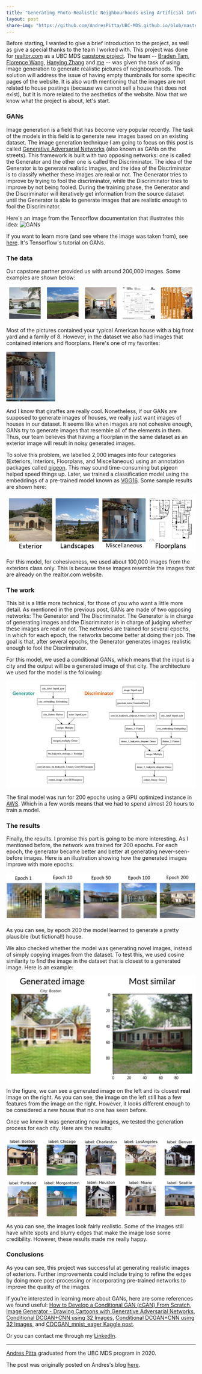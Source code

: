 ```yaml
---
title: "Generating Photo-Realistic Neighbourhoods using Artificial Intelligence"
layout: post
share-img: "https://github.com/AndresPitta/UBC-MDS.github.io/blob/master/img/blog/capstone_realtor/giraffe.jpg?raw=true"
---
```


Before starting, I wanted to give a brief introduction to the project, as well as give a special thanks to the team I worked with. This project was done for [realtor.com](https://www.realtor.com/) as a UBC MDS [capstone project](https://ubc-mds.github.io/capstone/about/). The team -- [Braden Tam](https://github.com/bradentam), [Florence Wang](https://github.com/fsywang), [Hanying Zhang](https://github.com/HanyingZhang) and [me](https://github.com/AndresPitta) -- was given the task of using image generation to generate realistic pictures of neighbourhoods. The solution will address the issue of having empty thumbnails for some specific pages of the website. It is also worth mentioning that the images are not related to house postings (because we cannot sell a house that does not exist), but it is more related to the aesthetics of the website. Now that we know what the project is about, let's start.

### GANs

Image generation is a field that has become very popular recently. The task of the models in this field is to generate new images based on an existing dataset. The image generation technique I am going to focus on this post is called [Generative Adversarial Networks](https://en.wikipedia.org/wiki/Generative_adversarial_network) (also known as GANs on the streets). This framework is built with two opposing networks: one is called the Generator and the other one is called the Discriminator. The idea of the Generator is to generate realistic images, and the idea of the Discriminator is to classify whether these images are real or not. The Generator tries to improve by trying to fool the discriminator, while the Discriminator tries to improve by not being fooled. During the training phase, the Generator and the Discriminator will iteratively get information from the source dataset until the Generator is able to generate images that are realistic enough to fool the Discriminator.

Here's an image from the Tensorflow documentation that illustrates this idea:
![GANs](https://github.com/tensorflow/docs/raw/3082041fb5ef2b29217584659bc43d89602d57cf/site/en/tutorials/generative/images/gan1.png)

If you want to learn more (and see where the image was taken from), see [here](https://www.tensorflow.org/tutorials/generative/dcgan). It's Tensorflow's tutorial on GANs.

### The data

Our capstone partner provided us with around 200,000 images. Some examples are shown below:   

![Houses_sample](../img/blog/capstone_realtor/sample_image.png)

Most of the pictures contained your typical American house with a big front yard and a family of 8. 
However, in the dataset we also had images that contained interiors and floorplans. Here's one of my favorites:

![Giraffe_sample](../img/blog/capstone_realtor/giraffe.jpg)

And I know that giraffes are really cool. Nonetheless, if our GANs are supposed to generate images of houses, we really just want images of houses in our dataset. It seems like when images are not cohesive enough, GANs try to generate images that resemble all of the elements in them. Thus, our team believes that having a floorplan in the same dataset as an exterior image will result in noisy generated images. 

To solve this problem, we labelled 2,000 images into four categories (Exteriors, Interiors, Floorplans, and Miscellaneous) using an annotation packages called [pigeon](https://github.com/agermanidis/pigeon). This may sound time-consuming but pigeon helped speed things up. Later, we trained a classification model using the embeddings of a pre-trained model known as [VGG16](https://neurohive.io/en/popular-networks/vgg16/). Some sample results are shown here:

![clusters](../img/blog/capstone_realtor/clusters.PNG)

For this model, for cohesiveness, we used about 100,000 images from the exteriors class only. This is because these images resemble the images that are already on the realtor.com website.

### The work

This bit is a little more technical, for those of you who want a little more detail. As mentioned in the previous post, GANs are made of two opposing networks: The Generator and The Discriminator. The Generator is in charge of generating images and the Discriminator is in charge of judging whether these images are real or not. The networks are trained for several epochs, in which for each epoch, the networks become better at doing their job. The goal is that, after several epochs, the Generator generates images realistic enough to fool the Discriminator.

For this model, we used a conditional GANs, which means that the input is a city and the output will be a generated image of that city. The architecture we used for the model is the following:

![architecture](../img/blog/capstone_realtor/architecture.png)

The final model was run for 200 epochs using a GPU optimized instance in [AWS](https://en.wikipedia.org/wiki/Amazon_Web_Services). Which in a few words means that we had to spend almost 20 hours to train a model.

### The results

Finally, the results. I promise this part is going to be more interesting. As I mentioned before, the network was trained for 200 epochs. For each epoch, the generator became better and better at generating never-seen-before images. Here is an illustration showing how the generated images improve with more epochs:  

![gan_process](../img/blog/capstone_realtor/gan_process.png)

As you can see, by epoch 200 the model learned to generate a pretty plausible (but fictional!) house.

We also checked whether the model was generating novel images, instead of simply copying images from the dataset. To test this, we used cosine similarity to find the image in the dataset that is closest to a generated image. Here is an example:

![most_similar](../img/blog/capstone_realtor/most_similar.png)

In the figure, we can see a generated image on the left and its closest **real** image on the right. As you can see, the image on the left still has a few features from the image on the right. However, it looks different enough to be considered a new house that no one has seen before.

Once we knew it was generating new images, we tested the generation process for each city. Here are the results:

![results](../img/blog/capstone_realtor/model1.jpg)

As you can see, the images look fairly realistic. Some of the images still have white spots and blurry edges that make the image lose some credibility. However, these results made me really happy. 

### Conclusions

As you can see, this project was successful at generating realistic images of exteriors. Further improvements could include trying to refine the edges by doing more post-processing or incorporating pre-trained networks to improve the quality of the images. 

If you're interested in learning more about GANs, here are some references we found useful: [How to Develop a Conditional GAN (cGAN) From Scratch](https://machinelearningmastery.com/how-to-develop-a-conditional-generative-adversarial-network-from-scratch/), [Image Generator - Drawing Cartoons with Generative Adversarial Networks](https://towardsdatascience.com/image-generator-drawing-cartoons-with-generative-adversarial-networks-45e814ca9b6b), [Conditional DCGAN+CNN using 32 Images](https://towardsdatascience.com/image-generator-drawing-cartoons-with-generative-adversarial-networks-45e814ca9b6b), [Conditional DCGAN+CNN using 32 Images](https://www.kaggle.com/joashjw/conditional-dcgan-cnn-using-32-images), and [CDCGAN_mnist_eager Kaggle post](https://www.kaggle.com/xxc025/cdcgan-mnist-eager).

Or you can contact me through my [LinkedIn](https://www.linkedin.com/in/andrespitta19/).

---------

[Andres Pitta](https://www.linkedin.com/in/andrespitta19/) graduated from the UBC MDS program in 2020.

The post was originally posted on Andres's blog [here](https://andrespitta.github.io/Realistic-Neighbourhoods/).
